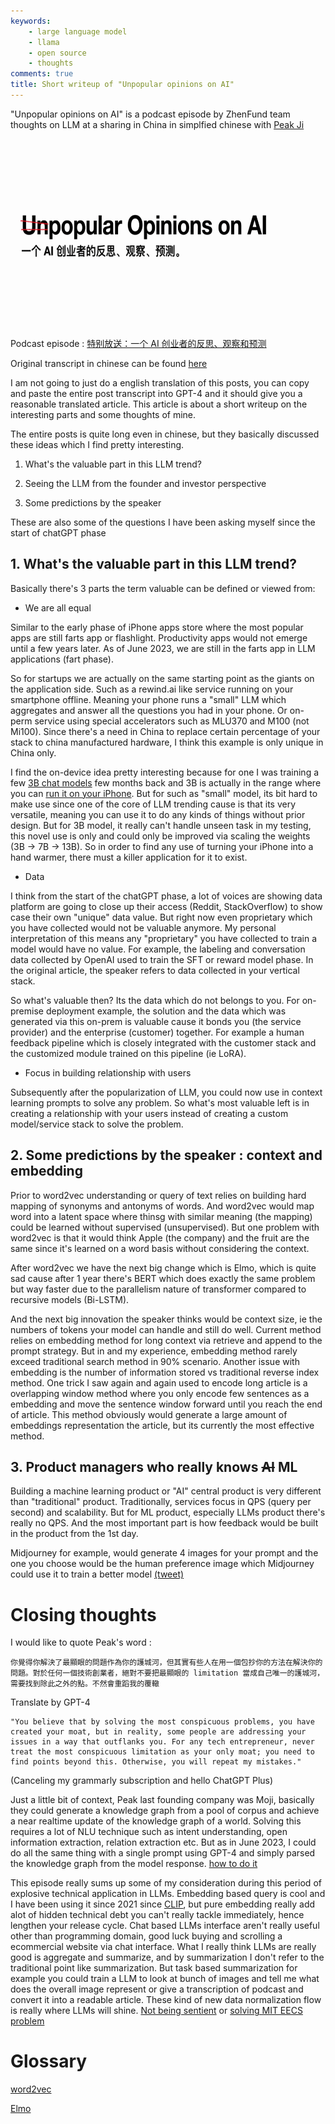 ```yaml
---
keywords:
    - large language model
    - llama
    - open source
    - thoughts
comments: true
title: Short writeup of "Unpopular opinions on AI"
---
```


"Unpopular opinions on AI" is a podcast episode by ZhenFund team thoughts on LLM at a sharing in China in simplfied chinese with [Peak Ji](https://www.forbes.com/sites/russellflannery/2013/03/19/forbes-china-30-under-30-list-ji-yichaos-mammoth-ambitions/?sh=75076c5c3483)

<p align="center">
<img src="https://github.com/theblackcat102/theblackcat102.github.io/blob/master/images/df80a7555e4242ce8e7b5b0457bb9fb5.png?raw=true" height=300 stylesheet="center">
</p>


Podcast episode : [特别放送：一个 AI 创业者的反思、观察和预测](https://podcasts.apple.com/tw/podcast/%E7%89%B9%E5%88%AB%E6%94%BE%E9%80%81-%E4%B8%80%E4%B8%AA-ai-%E5%88%9B%E4%B8%9A%E8%80%85%E7%9A%84%E5%8F%8D%E6%80%9D-%E8%A7%82%E5%AF%9F%E5%92%8C%E9%A2%84%E6%B5%8B/id1689996400?i=1000617571314&l=en)

Original transcript in chinese can be found [here](https://www.facebook.com/hinet/posts/pfbid02E5rWmzuFWHpNiXDf2co14EDDeKVtY24StU4GUm4msDoY3kkP9pRQUgpf3SnPAEsjl)

I am not going to just do a english translation of this posts, you can copy and paste the entire post transcript into GPT-4 and it should give you a reasonable translated article. This article is about a short writeup on the interesting parts and some thoughts of mine.

The entire posts is quite long even in chinese, but they basically discussed these ideas which I find pretty interesting.

1. What's the valuable part in this LLM trend?

2. Seeing the LLM from the founder and investor perspective

3. Some predictions by the speaker

These are also some of the questions I have been asking myself since the start of chatGPT phase

## 1. What's the valuable part in this LLM trend?

Basically there's 3 parts the term valuable can be defined or viewed from:

* We are all equal

Similar to the early phase of iPhone apps store where the most popular apps are still farts app or flashlight. Productivity apps would not emerge until a few years later. As of June 2023, we are still in the farts app in LLM applications (fart phase). 

So for startups we are actually on the same starting point as the giants on the application side. Such as a rewind.ai like service running on your smartphone offline. Meaning your phone runs a "small" LLM which aggregates and answer all the questions you had in your phone. Or on-perm service using special accelerators such as MLU370 and M100 (not Mi100). Since there's a need in China to replace certain percentage of your stack to china manufactured hardware, I think this example is only unique in China only.

I find the on-device idea pretty interesting because for one I was training a few [3B chat models](https://huggingface.co/ikala/bloom-zh-3b-chat) few months back and 3B is actually in the range where you can [run it on your iPhone](https://twitter.com/togethercompute/status/1660767722073128960). But for such as "small" model, its bit hard to make use since one of the core of LLM trending cause is that its very versatile, meaning you can use it to do any kinds of things without prior design. But for 3B model, it really can't handle unseen task in my testing, this novel use is only and could only be improved via scaling the weights (3B -> 7B -> 13B). So in order to find any use of turning your iPhone into a hand warmer, there must a killer application for it to exist.

* Data

I think from the start of the chatGPT phase, a lot of voices are showing data platform are going to close up their access (Reddit, StackOverflow) to show case their own "unique" data value. But right now even proprietary which you have collected would not be valuable anymore. My personal interpretation of this means any "proprietary" you have collected to train a model would have no value. For example, the labeling and conversation data collected by OpenAI used to train the SFT or reward model phase. In the original article, the speaker refers to data collected in your vertical stack. 

So what's valuable then? Its the data which do not belongs to you. For on-premise deployment example, the solution and the data which was generated via this on-prem is valuable cause it bonds you (the service provider) and the enterprise (customer) together. For example a human feedback pipeline which is closely integrated with the customer stack and the customized module trained on this pipeline (ie LoRA).

* Focus in building relationship with users 

Subsequently after the popularization of LLM, you could now use in context learning prompts to solve any problem. So what's most valuable left is in creating a relationship with your users instead of creating a custom model/service stack to solve the problem. 

## 2. Some predictions by the speaker : context and embedding

Prior to word2vec understanding or query of text relies on building hard mapping of synonyms and antonyms of words. And word2vec would map word into a latent space where thinsg with similar meaning (the mapping) could be learned without supervised (unsupervised). But one problem with word2vec is that it would think Apple (the company) and the fruit are the same since it's learned on a word basis without considering the context. 

After word2vec we have the next big change which is Elmo, which is quite sad cause after 1 year there's BERT which does exactly the same problem but way faster due to the parallelism nature of transformer compared to recursive models (Bi-LSTM).

And the next big innovation the speaker thinks would be context size, ie the numbers of tokens your model can handle and still do well. Current method relies on embedding method for long context via retrieve and append to the prompt strategy. But in and my experience, embedding method rarely exceed traditional search method in 90% scenario. Another issue with embedding is the number of information stored vs traditional reverse index method. One trick I saw again and again used to encode long article is a overlapping window method where you only encode few sentences as a embedding and move the sentence window forward until you reach the end of article. This method obviously would generate a large amount of embeddings representation the article, but its currently the most effective method. 

## 3. Product managers who really knows ~~AI~~ ML

Building a machine learning product or "AI" central product is very different than "traditional" product. Traditionally, services focus in QPS (query per second) and scalability. But for ML product, especially LLMs product there's really no QPS. And the most important part is how feedback would be built in the product from the 1st day.

Midjourney for example, would generate 4 images for your prompt and the one you choose would be the human preference image which Midjourney could use it to train a better model [(tweet)](https://twitter.com/sergeykarayev/status/1643284067117580288)


# Closing thoughts

I would like to quote Peak's word : 

    你覺得你解決了最顯眼的問題作為你的護城河，但其實有些人在用一個包抄你的方法在解決你的問題。對於任何一個技術創業者，絕對不要把最顯眼的 limitation 當成自己唯一的護城河，需要找到除此之外的點。不然會重蹈我的覆轍

Translate by GPT-4

    "You believe that by solving the most conspicuous problems, you have created your moat, but in reality, some people are addressing your issues in a way that outflanks you. For any tech entrepreneur, never treat the most conspicuous limitation as your only moat; you need to find points beyond this. Otherwise, you will repeat my mistakes."

(Canceling my grammarly subscription and hello ChatGPT Plus)

Just a little bit of context, Peak last founding company was Moji, basically they could generate a knowledge graph from a pool of corpus and achieve a near realtime update of the knowledge graph of a world. Solving this requires a lot of NLU technique such as intent understanding, open information extraction, relation extraction etc. But as in June 2023, I could do all the same thing with a single prompt using GPT-4 and simply parsed the knowledge graph from the model response. [how to do it](https://neo4j.com/developer-blog/chatgpt-4-knowledge-graph-from-video-transcripts/)

This episode really sums up some of my consideration during this period of explosive technical application in LLMs. Embedding based query is cool and I have been using it since 2021 since [CLIP](https://github.com/openai/CLIP), but pure embedding really add alot of hidden technical debt you can't really tackle immediately, hence lengthen your release cycle. Chat based LLMs interface aren't really useful other than programming domain, good luck buying and scrolling a ecommercial website via chat interface. What I really think LLMs are really good is aggregate and summarize, and by summarization I don't refer to the traditional point like summarization. But task based summarization for example you could train a LLM to look at bunch of images and tell me what does the overall image represent or give a transcription of podcast and convert it into a readable article. These kind of new data normalization flow is really where LLMs will shine. [Not being sentient](https://news.ycombinator.com/item?id=35300012) or [solving MIT EECS problem](https://flower-nutria-41d.notion.site/No-GPT4-can-t-ace-MIT-b27e6796ab5a48368127a98216c76864)

# Glossary

[word2vec](https://www.kaggle.com/code/pierremegret/gensim-word2vec-tutorial)

[Elmo](https://towardsdatascience.com/elmo-why-its-one-of-the-biggest-advancements-in-nlp-7911161d44be)

